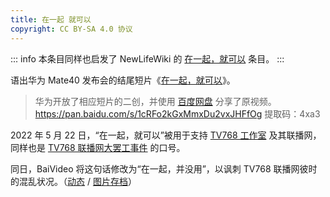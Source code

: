 ```yaml
---
title: 在一起 就可以
copyright: CC BY-SA 4.0 协议
---
```


::: info
本条目同样也启发了 NewLifeWiki 的 [在一起，就可以](https://newlifewiki.miraheze.org/wiki/在一起，就可以) 条目。
:::

语出华为 Mate40 发布会的结尾短片《[在一起，就可以](https://www.bilibili.com/video/BV1ny4y1r7aS)》。

> 华为开放了相应短片的二创，并使用 [百度网盘](https://pan.baidu.com/s/1cRFo2kGxMmxDu2vxJHFfOg) 分享了原视频。  
> https://pan.baidu.com/s/1cRFo2kGxMmxDu2vxJHFfOg 提取码：4xa3

2022 年 5 月 22 日，“在一起，就可以”被用于支持 [TV768 工作室](/tv-broadcasting/self-media/tv768-studio.md) 及其联播网，同样也是 [TV768 联播网大罢工事件](../event/tv768-baiv.md) 的口号。

同日，BaiVideo 将这句话修改为“在一起，并没用”，以讽刺 TV768 联播网彼时的混乱状况。（[动态](https://t.bilibili.com/662781881246285843) / [图片存档](https://archive.ph/frVfc)）
